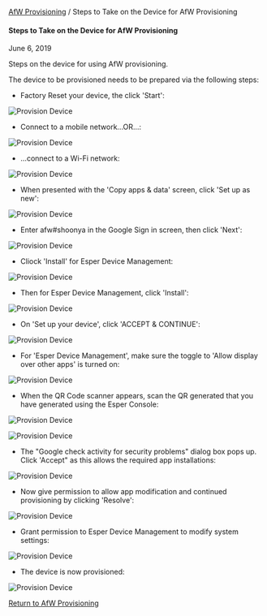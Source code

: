 [AfW Provisioning](../index.html) / Steps to Take on the Device for AfW Provisioning

#### Steps to Take on the Device for AfW Provisioning

June 6, 2019

Steps on the device for using AfW provisioning.

The device to be provisioned needs to be prepared via the following steps:

*   Factory Reset your device, the click 'Start':

![Provision Device](https://documentation-media.s3.amazonaws.com/images/1_ProD.width-800.png?AWSAccessKeyId=AKIAJHOTEM5S4GAN2SGA&Signature=SysOu%2FAbRFvYxqVAuLiaohc9e4E%3D&Expires=1559913435)

*   Connect to a mobile network...OR...:

![Provision Device](https://documentation-media.s3.amazonaws.com/images/2_PD.width-800.png?AWSAccessKeyId=AKIAJHOTEM5S4GAN2SGA&Signature=6N9hBsHsNlCiWITPI4LvyITR9EM%3D&Expires=1559913435)

*   ...connect to a Wi-Fi network:

![Provision Device](https://documentation-media.s3.amazonaws.com/images/3_PD.width-800.png?AWSAccessKeyId=AKIAJHOTEM5S4GAN2SGA&Signature=B2rh6z6RGuiVyJ3FirgadWTWS0Q%3D&Expires=1559913435)

*   When presented with the 'Copy apps & data' screen, click 'Set up as new':

![Provision Device](https://documentation-media.s3.amazonaws.com/images/5_PD.width-800.png?AWSAccessKeyId=AKIAJHOTEM5S4GAN2SGA&Signature=ZE5BJL6PQsHuHID3f2d2Z17WKe4%3D&Expires=1559913435)

*   Enter afw#shoonya in the Google Sign in screen, then click 'Next':

![Provision Device](https://documentation-media.s3.amazonaws.com/images/6_PD.width-800.png?AWSAccessKeyId=AKIAJHOTEM5S4GAN2SGA&Signature=OOXbpDo%2B9FF6TBTQ%2FnBNaYo9gWU%3D&Expires=1559913435)

*   Cliock 'Install' for Esper Device Management:

![Provision Device](https://documentation-media.s3.amazonaws.com/images/8_PD.width-800.png?AWSAccessKeyId=AKIAJHOTEM5S4GAN2SGA&Signature=rsNOanoT9ekQ6OlYExX%2FPV9nlOw%3D&Expires=1559913435)

*   Then for Esper Device Management, click 'Install':

![Provision Device](https://documentation-media.s3.amazonaws.com/images/10_PD.width-800.png?AWSAccessKeyId=AKIAJHOTEM5S4GAN2SGA&Signature=nfZQ6WjhLF1d%2Fcg0SAsqK1PMXNk%3D&Expires=1559913435)

*   On 'Set up your device', click 'ACCEPT & CONTINUE':

![Provision Device](https://documentation-media.s3.amazonaws.com/images/12_PD.width-800.png?AWSAccessKeyId=AKIAJHOTEM5S4GAN2SGA&Signature=KOXqLH1wMHnIa2qOr%2F2bD8k5y38%3D&Expires=1559913435)

*   For 'Esper Device Management', make sure the toggle to 'Allow display over other apps' is turned on:

![Provision Device](https://documentation-media.s3.amazonaws.com/images/12.1_PD.width-800.png?AWSAccessKeyId=AKIAJHOTEM5S4GAN2SGA&Signature=fjfOpKuMKJljoPCK8gEacsL2h98%3D&Expires=1559913435)

*   When the QR Code scanner appears, scan the QR generated that you have generated using the Esper Console:

![Provision Device](https://documentation-media.s3.amazonaws.com/images/13_PD.width-800.png?AWSAccessKeyId=AKIAJHOTEM5S4GAN2SGA&Signature=R%2FTh6eTAiGRzjjLHBvGmZWKBics%3D&Expires=1559913435)

![Provision Device](https://documentation-media.s3.amazonaws.com/images/13.1_PD.width-800.png?AWSAccessKeyId=AKIAJHOTEM5S4GAN2SGA&Signature=21GC5BTA8fvdpAQfoAMT%2BITqJK4%3D&Expires=1559913435)

*   The "Google check activity for security problems" dialog box pops up. Click 'Accept" as this allows the required app installations:

![Provision Device](https://documentation-media.s3.amazonaws.com/images/14.1_PD.width-800.png?AWSAccessKeyId=AKIAJHOTEM5S4GAN2SGA&Signature=MAuPBkHwXcUSnvt3liAcReqvOR0%3D&Expires=1559913435)

*   Now give permission to allow app modification and continued provisioning by clicking 'Resolve':

![Provision Device](https://documentation-media.s3.amazonaws.com/images/16_PD.width-800.png?AWSAccessKeyId=AKIAJHOTEM5S4GAN2SGA&Signature=T4XeeFXnSftcnAEfG%2FYMs8z3XLg%3D&Expires=1559913435)

*   Grant permission to Esper Device Management to modify system settings:

![Provision Device](https://documentation-media.s3.amazonaws.com/images/18_PD.width-800.png?AWSAccessKeyId=AKIAJHOTEM5S4GAN2SGA&Signature=H3vej4aehran6gFOkLtd%2Fomt%2BJU%3D&Expires=1559913435)

*   The device is now provisioned:

![Provision Device](https://documentation-media.s3.amazonaws.com/images/100.width-800.png?AWSAccessKeyId=AKIAJHOTEM5S4GAN2SGA&Signature=DsrkwNm91VQnqfExtURTx%2BPp9iY%3D&Expires=1559913435)

[Return to AfW Provisioning](../index.html)